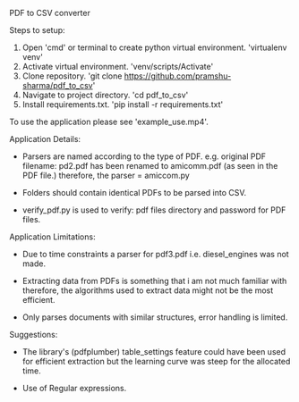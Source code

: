 PDF to CSV converter

Steps to setup:

1. Open 'cmd' or terminal to create python virtual environment. 'virtualenv venv'
2. Activate virtual environment. 'venv/scripts/Activate'
3. Clone repository. 'git clone https://github.com/pramshu-sharma/pdf_to_csv'
4. Navigate to project directory. 'cd pdf_to_csv'
5. Install requirements.txt. 'pip install -r requirements.txt'

To use the application please see 'example_use.mp4'.

Application Details:

- Parsers are named according to the type of PDF. e.g. original PDF filename: pd2.pdf has been renamed to amicomm.pdf
  (as seen in the PDF file.) therefore, the parser = amiccom.py
  
- Folders should contain identical PDFs to be parsed into CSV.
  
- verify_pdf.py is used to verify: pdf files directory and password for PDF files.

Application Limitations:

- Due to time constraints a parser for pdf3.pdf i.e. diesel_engines was not made.

- Extracting data from PDFs is something that i am not much familiar with therefore,
  the algorithms used to extract data might not be the most efficient.

- Only parses documents with similar structures, error handling is limited.

Suggestions:

- The library's (pdfplumber) table_settings feature could have been used for efficient extraction but
  the learning curve was steep for the allocated time.

- Use of Regular expressions.
